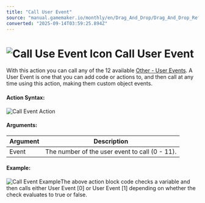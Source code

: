 ```yaml
---
title: "Call User Event"
source: "manual.gamemaker.io/monthly/en/Drag_And_Drop/Drag_And_Drop_Reference/Instance/Call_User_Event.htm"
converted: "2025-09-14T03:59:25.894Z"
---
```


# ![Call Use Event Icon](../../../assets/Images/Scripting_Reference/Drag_And_Drop/Reference/Instance/i_Instance_Call_User_Event.png) Call User Event

With this action you can call any of the 12 available [Other - User Events](../../../The_Asset_Editors/Object_Properties/Object_Events.md). A User Event is one that you can add code or actions to, and then call at any time using this action, making them custom object events.

#### Action Syntax:

![Call Event Action](../../../assets/Images/Scripting_Reference/Drag_And_Drop/Reference/Instance/a_Instance_Call_User_Event.png)

#### Arguments:

| Argument | Description |
| --- | --- |
| Event | The number of the user event to call (0 - 11). |

#### Example:

![Call Event Example](../../../assets/Images/Scripting_Reference/Drag_And_Drop/Reference/Instance/e_Instance_Call_User_Event.png)The above action block code checks a variable and then calls either User Event \[0\] or User Event \[1\] depending on whether the check evaluates to true or false.